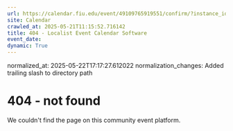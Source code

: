 ```yaml
---
url: https://calendar.fiu.edu/event/49109765919551/confirm/?instance_id=49109765958488&return=https%3A%2F%2Fcalendar.fiu.edu%2Fcalendar%3Fevent_types%255B%255D%3D121722
site: Calendar
crawled_at: 2025-05-21T11:15:52.716142
title: 404 - Localist Event Calendar Software
event_date: 
dynamic: True
---
```

normalized_at: 2025-05-22T17:17:27.612022
normalization_changes: Added trailing slash to directory path

# 404 - not found
We couldn't find the page on this community event platform.
